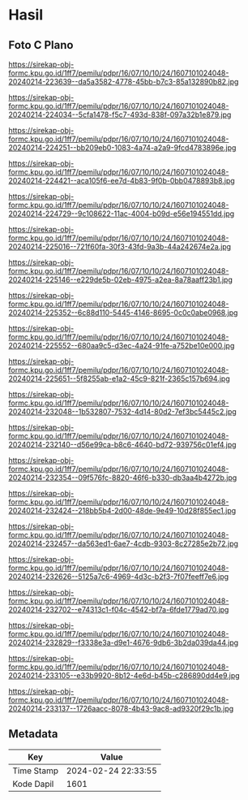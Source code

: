 # Hasil

## Foto C Plano

https://sirekap-obj-formc.kpu.go.id/1ff7/pemilu/pdpr/16/07/10/10/24/1607101024048-20240214-223639--da5a3582-4778-45bb-b7c3-85a132890b82.jpg

https://sirekap-obj-formc.kpu.go.id/1ff7/pemilu/pdpr/16/07/10/10/24/1607101024048-20240214-224034--5cfa1478-f5c7-493d-838f-097a32b1e879.jpg

https://sirekap-obj-formc.kpu.go.id/1ff7/pemilu/pdpr/16/07/10/10/24/1607101024048-20240214-224251--bb209eb0-1083-4a74-a2a9-9fcd4783896e.jpg

https://sirekap-obj-formc.kpu.go.id/1ff7/pemilu/pdpr/16/07/10/10/24/1607101024048-20240214-224421--aca105f6-ee7d-4b83-9f0b-0bb0478893b8.jpg

https://sirekap-obj-formc.kpu.go.id/1ff7/pemilu/pdpr/16/07/10/10/24/1607101024048-20240214-224729--9c108622-11ac-4004-b09d-e56e194551dd.jpg

https://sirekap-obj-formc.kpu.go.id/1ff7/pemilu/pdpr/16/07/10/10/24/1607101024048-20240214-225016--721f60fa-30f3-43fd-9a3b-44a242674e2a.jpg

https://sirekap-obj-formc.kpu.go.id/1ff7/pemilu/pdpr/16/07/10/10/24/1607101024048-20240214-225146--e229de5b-02eb-4975-a2ea-8a78aaff23b1.jpg

https://sirekap-obj-formc.kpu.go.id/1ff7/pemilu/pdpr/16/07/10/10/24/1607101024048-20240214-225352--6c88d110-5445-4146-8695-0c0c0abe0968.jpg

https://sirekap-obj-formc.kpu.go.id/1ff7/pemilu/pdpr/16/07/10/10/24/1607101024048-20240214-225552--680aa9c5-d3ec-4a24-91fe-a752be10e000.jpg

https://sirekap-obj-formc.kpu.go.id/1ff7/pemilu/pdpr/16/07/10/10/24/1607101024048-20240214-225651--5f8255ab-e1a2-45c9-821f-2365c157b694.jpg

https://sirekap-obj-formc.kpu.go.id/1ff7/pemilu/pdpr/16/07/10/10/24/1607101024048-20240214-232048--1b532807-7532-4d14-80d2-7ef3bc5445c2.jpg

https://sirekap-obj-formc.kpu.go.id/1ff7/pemilu/pdpr/16/07/10/10/24/1607101024048-20240214-232140--d56e99ca-b8c6-4640-bd72-939756c01ef4.jpg

https://sirekap-obj-formc.kpu.go.id/1ff7/pemilu/pdpr/16/07/10/10/24/1607101024048-20240214-232354--09f576fc-8820-46f6-b330-db3aa4b4272b.jpg

https://sirekap-obj-formc.kpu.go.id/1ff7/pemilu/pdpr/16/07/10/10/24/1607101024048-20240214-232424--218bb5b4-2d00-48de-9e49-10d28f855ec1.jpg

https://sirekap-obj-formc.kpu.go.id/1ff7/pemilu/pdpr/16/07/10/10/24/1607101024048-20240214-232457--da563ed1-6ae7-4cdb-9303-8c27285e2b72.jpg

https://sirekap-obj-formc.kpu.go.id/1ff7/pemilu/pdpr/16/07/10/10/24/1607101024048-20240214-232626--5125a7c6-4969-4d3c-b2f3-7f07feeff7e6.jpg

https://sirekap-obj-formc.kpu.go.id/1ff7/pemilu/pdpr/16/07/10/10/24/1607101024048-20240214-232702--e74313c1-f04c-4542-bf7a-6fde1779ad70.jpg

https://sirekap-obj-formc.kpu.go.id/1ff7/pemilu/pdpr/16/07/10/10/24/1607101024048-20240214-232829--f3338e3a-d9e1-4676-9db6-3b2da039da44.jpg

https://sirekap-obj-formc.kpu.go.id/1ff7/pemilu/pdpr/16/07/10/10/24/1607101024048-20240214-233105--e33b9920-8b12-4e6d-b45b-c286890dd4e9.jpg

https://sirekap-obj-formc.kpu.go.id/1ff7/pemilu/pdpr/16/07/10/10/24/1607101024048-20240214-233137--1726aacc-8078-4b43-9ac8-ad9320f29c1b.jpg


## Metadata

| Key        | Value               |
| ---------- | ------------------- |
| Time Stamp | 2024-02-24 22:33:55 |
| Kode Dapil | 1601                |




